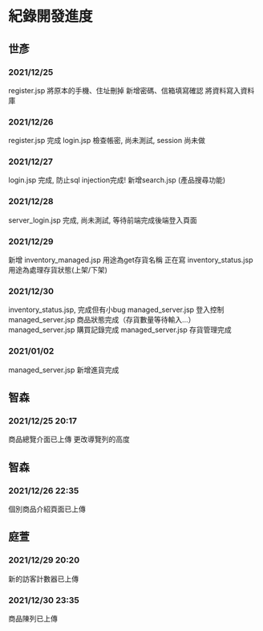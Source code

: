 # 紀錄開發進度 #


##  世彥 ##

### 2021/12/25 ###
register.jsp 
將原本的手機、住址刪掉
新增密碼、信箱填寫確認
將資料寫入資料庫

### 2021/12/26 ###
register.jsp 完成
login.jsp 檢查帳密, 尚未測試, session 尚未做

### 2021/12/27 ###
login.jsp 完成, 防止sql injection完成!
新增search.jsp (產品搜尋功能)

### 2021/12/28 ###
server_login.jsp 完成, 尚未測試, 等待前端完成後端登入頁面

### 2021/12/29 ###
新增 inventory_managed.jsp 用途為get存貨名稱
正在寫 inventory_status.jsp 用途為處理存貨狀態(上架/下架)

### 2021/12/30 ###
inventory_status.jsp, 完成但有小bug
managed_server.jsp 登入控制
managed_server.jsp 商品狀態完成（存貨數量等待輸入...）
managed_server.jsp 購買記錄完成
managed_server.jsp 存貨管理完成

### 2021/01/02 ###
managed_server.jsp 新增進貨完成

##  智森 ##
### 2021/12/25 20:17 ###
商品總覽介面已上傳
更改導覽列的高度

##  智森 ##
### 2021/12/26 22:35 ###
個別商品介紹頁面已上傳

##  庭萱 ##
### 2021/12/29 20:20 ###
新的訪客計數器已上傳
### 2021/12/30 23:35 ###
商品陳列已上傳
